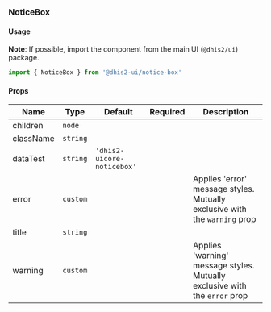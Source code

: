 ### NoticeBox

#### Usage

**Note**: If possible, import the component from the main UI (`@dhis2/ui`) package.

```js
import { NoticeBox } from '@dhis2-ui/notice-box'
```

#### Props

| Name      | Type     | Default                    | Required | Description                                                                |
| --------- | -------- | -------------------------- | -------- | -------------------------------------------------------------------------- |
| children  | `node`   |                            |          |                                                                            |
| className | `string` |                            |          |                                                                            |
| dataTest  | `string` | `'dhis2-uicore-noticebox'` |          |                                                                            |
| error     | `custom` |                            |          | Applies 'error' message styles. Mutually exclusive with the `warning` prop |
| title     | `string` |                            |          |                                                                            |
| warning   | `custom` |                            |          | Applies 'warning' message styles. Mutually exclusive with the `error` prop |

